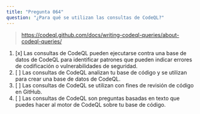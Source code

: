 ```yaml
---
title: "Pregunta 064"
question: "¿Para qué se utilizan las consultas de CodeQL?"
---
```



> https://codeql.github.com/docs/writing-codeql-queries/about-codeql-queries/
1. [x] Las consultas de CodeQL pueden ejecutarse contra una base de datos de CodeQL para identificar patrones que pueden indicar errores de codificación o vulnerabilidades de seguridad.
1. [ ] Las consultas de CodeQL analizan tu base de código y se utilizan para crear una base de datos de CodeQL.
1. [ ] Las consultas de CodeQL se utilizan con fines de revisión de código en GitHub.
1. [ ] Las consultas de CodeQL son preguntas basadas en texto que puedes hacer al motor de CodeQL sobre tu base de código.
